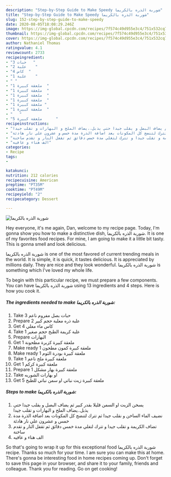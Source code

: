 ```yaml
---
description: "Step-by-Step Guide to Make Speedy شوربة الذره بالكريما"
title: "Step-by-Step Guide to Make Speedy شوربة الذره بالكريما"
slug: 152-step-by-step-guide-to-make-speedy
date: 2020-08-05T18:08:29.246Z
image: https://img-global.cpcdn.com/recipes/7f574c49d955e3c4/751x532cq70/الصورة-الرئيسية-لوصفةشوربة-الذره-بالكريما.jpg
thumbnail: https://img-global.cpcdn.com/recipes/7f574c49d955e3c4/751x532cq70/الصورة-الرئيسية-لوصفةشوربة-الذره-بالكريما.jpg
cover: https://img-global.cpcdn.com/recipes/7f574c49d955e3c4/751x532cq70/الصورة-الرئيسية-لوصفةشوربة-الذره-بالكريما.jpg
author: Nathaniel Thomas
ratingvalue: 4.1
reviewcount: 2733
recipeingredient:
- "3 حبات   "
- "2 علبة    "
- "4 كاس  "
- "1 علبة    "
- " "
- "1 ملعقة كبيرة  "
- "1 ملعقة كبيرة  "
- "1 ملعقة كبيرة  "
- "1 ملعقة كبيرة  "
- "1 ملعقة كبيرة "
- "1 ملعقة كبيرة  "
- "   "
- "5 ملعقة كبيرة      "
recipeinstructions:
- "يسخن الزيت او السمن قليلا بقدر كبير ثم يضاف البصل و يقلب جيدا حتي يذبل..يضاف الملح و البهارات و تقلب جيدا"
- "نضيف الماء الساخن و نقلب جيدا ثم تترك لتنضج كل المكونات بعد اضافة الذرة مدة خمس و عشرون علي نار هادئة"
- "تضاف الكريمة و تقلب جيدا و تترك لتغلي مدة خمس دقائق ثم تقفل النار و تقدم ساخنة"
- "الف هناء و عافيه"
categories:
- Recipe
tags:
- 

katakunci:  
nutrition: 212 calories
recipecuisine: American
preptime: "PT35M"
cooktime: "PT49M"
recipeyield: "2"
recipecategory: Dessert

---
```



![شوربة الذره بالكريما](https://img-global.cpcdn.com/recipes/7f574c49d955e3c4/751x532cq70/الصورة-الرئيسية-لوصفةشوربة-الذره-بالكريما.jpg)

Hey everyone, it's me again, Dan, welcome to my recipe page. Today, I'm gonna show you how to make a distinctive dish, شوربة الذره بالكريما. It is one of my favorites food recipes. For mine, I am going to make it a little bit tasty. This is gonna smell and look delicious.

شوربة الذره بالكريما is one of the most favored of current trending meals in the world. It is simple, it is quick, it tastes delicious. It is appreciated by millions daily. They are nice and they look wonderful. شوربة الذره بالكريما is something which I've loved my whole life.




To begin with this particular recipe, we must prepare a few components. You can have شوربة الذره بالكريما using 13 ingredients and 4 steps. Here is how you cook it.

<!--inarticleads1-->

##### The ingredients needed to make شوربة الذره بالكريما:

1. Take 3 حبات بصل مفروم ناعم
1. Prepare 2 علبة ذره معلبة حجم كبير
1. Get 4 كاس ماء مغلي
1. Take 1 علبة كريمة الطبخ حجم صغير
1. Prepare  البهارات
1. Get 1 ملعقة كبيرة كزبرة مطحونة
1. Make ready 1 ملعقة كبيرة كمون مطحون
1. Make ready 1 ملعقة كبيرة بودرة الثوم
1. Take 1 ملعقة كبيرة ملح ناعم
1. Get 1 ملعقة كبيرة كركم
1. Prepare 1 ملعقة كبيرة بهار مشكل
1. Take  او بهارات الشوربه
1. Get 5 ملعقة كبيرة زيت نباتي او سمن نباتي للطبخ




<!--inarticleads2-->

##### Steps to make شوربة الذره بالكريما:

1. يسخن الزيت او السمن قليلا بقدر كبير ثم يضاف البصل و يقلب جيدا حتي يذبل..يضاف الملح و البهارات و تقلب جيدا
1. نضيف الماء الساخن و نقلب جيدا ثم تترك لتنضج كل المكونات بعد اضافة الذرة مدة خمس و عشرون علي نار هادئة
1. تضاف الكريمة و تقلب جيدا و تترك لتغلي مدة خمس دقائق ثم تقفل النار و تقدم ساخنة
1. الف هناء و عافيه




So that's going to wrap it up for this exceptional food شوربة الذره بالكريما recipe. Thanks so much for your time. I am sure you can make this at home. There's gonna be interesting food in home recipes coming up. Don't forget to save this page in your browser, and share it to your family, friends and colleague. Thank you for reading. Go on get cooking!
